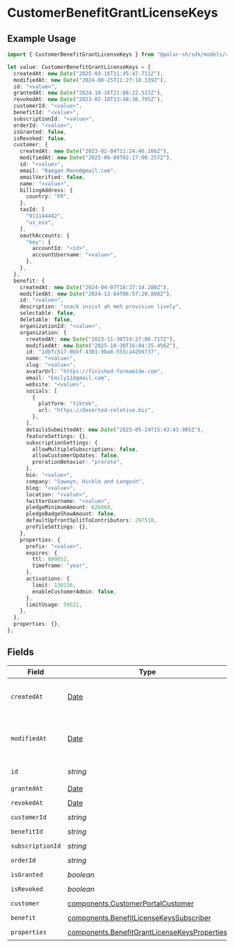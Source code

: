 # CustomerBenefitGrantLicenseKeys

## Example Usage

```typescript
import { CustomerBenefitGrantLicenseKeys } from "@polar-sh/sdk/models/components/customerbenefitgrantlicensekeys.js";

let value: CustomerBenefitGrantLicenseKeys = {
  createdAt: new Date("2025-03-16T11:45:47.711Z"),
  modifiedAt: new Date("2024-08-25T11:27:18.339Z"),
  id: "<value>",
  grantedAt: new Date("2024-10-16T21:08:22.533Z"),
  revokedAt: new Date("2023-02-10T13:48:36.795Z"),
  customerId: "<value>",
  benefitId: "<value>",
  subscriptionId: "<value>",
  orderId: "<value>",
  isGranted: false,
  isRevoked: false,
  customer: {
    createdAt: new Date("2023-02-04T11:24:46.166Z"),
    modifiedAt: new Date("2025-06-09T02:17:00.257Z"),
    id: "<value>",
    email: "Raegan.Mann@gmail.com",
    emailVerified: false,
    name: "<value>",
    billingAddress: {
      country: "FR",
    },
    taxId: [
      "911144442",
      "us_ein",
    ],
    oauthAccounts: {
      "key": {
        accountId: "<id>",
        accountUsername: "<value>",
      },
    },
  },
  benefit: {
    createdAt: new Date("2024-04-07T18:37:14.280Z"),
    modifiedAt: new Date("2024-12-04T06:57:20.808Z"),
    id: "<value>",
    description: "snack insist ah meh provision lively",
    selectable: false,
    deletable: false,
    organizationId: "<value>",
    organization: {
      createdAt: new Date("2023-11-30T19:27:06.717Z"),
      modifiedAt: new Date("2025-10-30T16:04:35.456Z"),
      id: "1dbfc517-0bbf-4301-9ba8-555ca42b9737",
      name: "<value>",
      slug: "<value>",
      avatarUrl: "https://finished-formamide.com",
      email: "Emily11@gmail.com",
      website: "<value>",
      socials: [
        {
          platform: "tiktok",
          url: "https://deserted-relative.biz",
        },
      ],
      detailsSubmittedAt: new Date("2025-05-24T15:43:43.985Z"),
      featureSettings: {},
      subscriptionSettings: {
        allowMultipleSubscriptions: false,
        allowCustomerUpdates: false,
        prorationBehavior: "prorate",
      },
      bio: "<value>",
      company: "Sawayn, Hickle and Langosh",
      blog: "<value>",
      location: "<value>",
      twitterUsername: "<value>",
      pledgeMinimumAmount: 626869,
      pledgeBadgeShowAmount: false,
      defaultUpfrontSplitToContributors: 267518,
      profileSettings: {},
    },
    properties: {
      prefix: "<value>",
      expires: {
        ttl: 800052,
        timeframe: "year",
      },
      activations: {
        limit: 130136,
        enableCustomerAdmin: false,
      },
      limitUsage: 59521,
    },
  },
  properties: {},
};
```

## Fields

| Field                                                                                                        | Type                                                                                                         | Required                                                                                                     | Description                                                                                                  |
| ------------------------------------------------------------------------------------------------------------ | ------------------------------------------------------------------------------------------------------------ | ------------------------------------------------------------------------------------------------------------ | ------------------------------------------------------------------------------------------------------------ |
| `createdAt`                                                                                                  | [Date](https://developer.mozilla.org/en-US/docs/Web/JavaScript/Reference/Global_Objects/Date)                | :heavy_check_mark:                                                                                           | Creation timestamp of the object.                                                                            |
| `modifiedAt`                                                                                                 | [Date](https://developer.mozilla.org/en-US/docs/Web/JavaScript/Reference/Global_Objects/Date)                | :heavy_check_mark:                                                                                           | Last modification timestamp of the object.                                                                   |
| `id`                                                                                                         | *string*                                                                                                     | :heavy_check_mark:                                                                                           | The ID of the object.                                                                                        |
| `grantedAt`                                                                                                  | [Date](https://developer.mozilla.org/en-US/docs/Web/JavaScript/Reference/Global_Objects/Date)                | :heavy_check_mark:                                                                                           | N/A                                                                                                          |
| `revokedAt`                                                                                                  | [Date](https://developer.mozilla.org/en-US/docs/Web/JavaScript/Reference/Global_Objects/Date)                | :heavy_check_mark:                                                                                           | N/A                                                                                                          |
| `customerId`                                                                                                 | *string*                                                                                                     | :heavy_check_mark:                                                                                           | N/A                                                                                                          |
| `benefitId`                                                                                                  | *string*                                                                                                     | :heavy_check_mark:                                                                                           | N/A                                                                                                          |
| `subscriptionId`                                                                                             | *string*                                                                                                     | :heavy_check_mark:                                                                                           | N/A                                                                                                          |
| `orderId`                                                                                                    | *string*                                                                                                     | :heavy_check_mark:                                                                                           | N/A                                                                                                          |
| `isGranted`                                                                                                  | *boolean*                                                                                                    | :heavy_check_mark:                                                                                           | N/A                                                                                                          |
| `isRevoked`                                                                                                  | *boolean*                                                                                                    | :heavy_check_mark:                                                                                           | N/A                                                                                                          |
| `customer`                                                                                                   | [components.CustomerPortalCustomer](../../models/components/customerportalcustomer.md)                       | :heavy_check_mark:                                                                                           | N/A                                                                                                          |
| `benefit`                                                                                                    | [components.BenefitLicenseKeysSubscriber](../../models/components/benefitlicensekeyssubscriber.md)           | :heavy_check_mark:                                                                                           | N/A                                                                                                          |
| `properties`                                                                                                 | [components.BenefitGrantLicenseKeysProperties](../../models/components/benefitgrantlicensekeysproperties.md) | :heavy_check_mark:                                                                                           | N/A                                                                                                          |